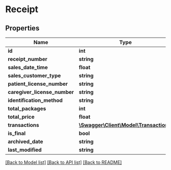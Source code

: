 # Receipt

## Properties
Name | Type | Description | Notes
------------ | ------------- | ------------- | -------------
**id** | **int** |  | [optional] 
**receipt_number** | **string** |  | [optional] 
**sales_date_time** | **float** |  | [optional] 
**sales_customer_type** | **string** |  | [optional] 
**patient_license_number** | **string** |  | [optional] 
**caregiver_license_number** | **string** |  | [optional] 
**identification_method** | **string** |  | [optional] 
**total_packages** | **int** |  | [optional] 
**total_price** | **float** |  | [optional] 
**transactions** | [**\Swagger\Client\Model\Transaction[]**](Transaction.md) |  | [optional] 
**is_final** | **bool** |  | [optional] 
**archived_date** | **string** |  | [optional] 
**last_modified** | **string** |  | [optional] 

[[Back to Model list]](../README.md#documentation-for-models) [[Back to API list]](../README.md#documentation-for-api-endpoints) [[Back to README]](../README.md)


